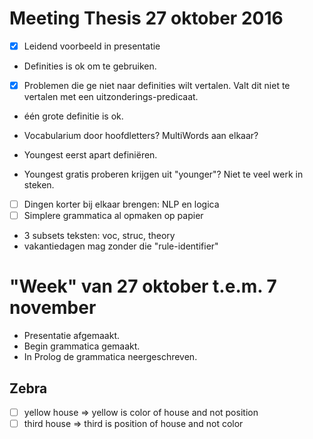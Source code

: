 # Meeting Thesis 27 oktober 2016

- [x] Leidend voorbeeld in presentatie

- Definities is ok om te gebruiken.

- [x] Problemen die ge niet naar definities wilt vertalen. Valt dit niet te vertalen met een uitzonderings-predicaat.
- één grote definitie is ok.

- Vocabularium door hoofdletters? MultiWords aan elkaar?

- Youngest eerst apart definiëren.
- Youngest gratis proberen krijgen uit "younger"? Niet te veel werk in steken.

- [ ] Dingen korter bij elkaar brengen: NLP en logica
- [ ] Simplere grammatica al opmaken op papier
- 3 subsets teksten: voc, struc, theory
- vakantiedagen mag zonder die "rule-identifier"

# "Week" van 27 oktober t.e.m. 7 november

- Presentatie afgemaakt.
- Begin grammatica gemaakt.
- In Prolog de grammatica neergeschreven.

## Zebra
- [ ] yellow house => yellow is color of house and not position
- [ ] third house => third is position of house and not color
